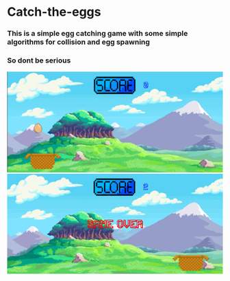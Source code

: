 # Catch-the-eggs

### This is a simple egg catching game with some simple algorithms for collision and egg spawning

### So dont be serious

<div>
    <img src="./public/screenshots/1.png" alt="Game">
</div>
<div>
    <img src="./public/screenshots/2.png" alt="Game">
</div>

